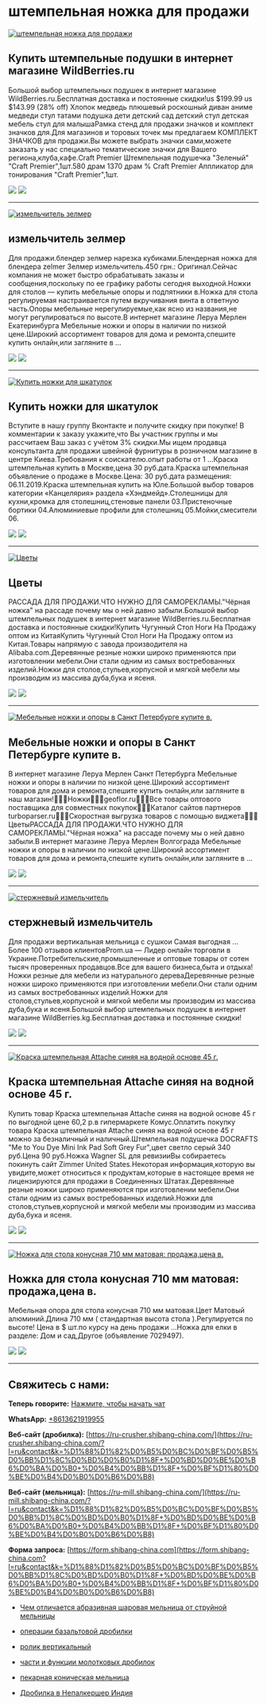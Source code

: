# штемпельная ножка для продажи

<a href="https://swt.shibang-china.com/?l=ru&img&k=%D1%88%D1%82%D0%B5%D0%BC%D0%BF%D0%B5%D0%BB%D1%8C%D0%BD%D0%B0%D1%8F+%D0%BD%D0%BE%D0%B6%D0%BA%D0%B0+%D0%B4%D0%BB%D1%8F+%D0%BF%D1%80%D0%BE%D0%B4%D0%B0%D0%B6%D0%B8" target="_blank">![штемпельная ножка для продажи](http://static.shibang-china.com/all-800x300/119.jpg)</a>

## Купить штемпельные подушки в интернет магазине WildBerries.ru
Большой выбор штемпельных подушек в интернет магазине WildBerries.ru.Бесплатная доставка и постоянные скидки!us $199.99 us $143.99 (28% off) Хлопок медведь плюшевый роскошный диван аниме медведи стул татами подушка дети детский сад детский стул детская мебель стул для малышаРамка стенд для продажи значков и комплект значков для.Для магазинов и торовых точек мы предлагаем КОМПЛЕКТ ЗНАЧКОВ для продажи.Вы можете выбрать значки сами,можете заказать у нас специально тематические значки для Вашего региона,клуба,кафе.Craft Premier Штемпельная подушечка &quot;Зеленый&quot; &quot;Craft Premier&quot;,1шт.580 драм 1370 драм % Craft Premier Аппликатор для тонирования &quot;Craft Premier&quot;,1шт.


<a href="https://whatsapp.shibangsoft.com/WhatsApp.php" target="_blank" title="WhatsApp">![](http://static.shibang-china.com/icon/whatsapp.png)</a> <a href="https://swt.shibang-china.com/?l=ru&icon&k=%D1%88%D1%82%D0%B5%D0%BC%D0%BF%D0%B5%D0%BB%D1%8C%D0%BD%D0%B0%D1%8F+%D0%BD%D0%BE%D0%B6%D0%BA%D0%B0+%D0%B4%D0%BB%D1%8F+%D0%BF%D1%80%D0%BE%D0%B4%D0%B0%D0%B6%D0%B8" target="_blank">![](http://static.shibang-china.com/icon/chat-ru.png)</a>

---

<a href="https://swt.shibang-china.com/?l=ru&img&k=%D1%88%D1%82%D0%B5%D0%BC%D0%BF%D0%B5%D0%BB%D1%8C%D0%BD%D0%B0%D1%8F+%D0%BD%D0%BE%D0%B6%D0%BA%D0%B0+%D0%B4%D0%BB%D1%8F+%D0%BF%D1%80%D0%BE%D0%B4%D0%B0%D0%B6%D0%B8" target="_blank">![измельчитель зелмер](http://static.shibang-china.com/all-800x300/1149.jpg)</a>

## измельчитель зелмер
Для продажи.блендер зелмер нарезка кубиками.Блендерная ножка для блендера zelmer Зелмер измельчитель.450 грн.: Оригинал.Сейчас компания не может быстро обрабатывать заказы и сообщения,поскольку по ее графику работы сегодня выходной.Ножки для столов — купить мебельные опоры и подпятники в.Ножка для стола регулируемая настраивается путем вкручивания винта в ответную часть.Опоры мебельные нерегулируемые,как ясно из названия,не могут регулироваться по высоте.В интернет магазине Леруа Мерлен Екатеринбурга Мебельные ножки и опоры в наличии по низкой цене.Широкий ассортимент товаров для дома и ремонта,спешите купить онлайн,или загляните в …


<a href="https://whatsapp.shibangsoft.com/WhatsApp.php" target="_blank" title="WhatsApp">![](http://static.shibang-china.com/icon/whatsapp.png)</a> <a href="https://swt.shibang-china.com/?l=ru&icon&k=%D1%88%D1%82%D0%B5%D0%BC%D0%BF%D0%B5%D0%BB%D1%8C%D0%BD%D0%B0%D1%8F+%D0%BD%D0%BE%D0%B6%D0%BA%D0%B0+%D0%B4%D0%BB%D1%8F+%D0%BF%D1%80%D0%BE%D0%B4%D0%B0%D0%B6%D0%B8" target="_blank">![](http://static.shibang-china.com/icon/chat-ru.png)</a>

---

<a href="https://swt.shibang-china.com/?l=ru&img&k=%D1%88%D1%82%D0%B5%D0%BC%D0%BF%D0%B5%D0%BB%D1%8C%D0%BD%D0%B0%D1%8F+%D0%BD%D0%BE%D0%B6%D0%BA%D0%B0+%D0%B4%D0%BB%D1%8F+%D0%BF%D1%80%D0%BE%D0%B4%D0%B0%D0%B6%D0%B8" target="_blank">![Купить ножки для шкатулок](http://static.shibang-china.com/all-800x300/1369.jpg)</a>

## Купить ножки для шкатулок
Вступите в нашу группу Вконтакте и получите скидку при покупке! В комментарии к заказу укажите,что Вы участник группы и мы рассчитаем Ваш заказ с учётом 3% скидки.Мы ищем продавца консультанта для продажи швейной фурнитуры в розничном магазине в центре Киева.Требования к соискателю.опыт работы от 1 …Краска штемпельная купить в Москве,цена 30 руб.дата.Краска штемпельная объявление о продаже в Москве.Цена: 30 руб.дата размещения: 06.11.2019.Краска штемпельная купить на Юле.Большой выбор товаров категории &#171;Канцелярия&#187; раздела &#171;Хэндмейд&#187;.Столешницы для кухни,кромка для столешниц,стеновые панели 03.Пристеночные бортики 04.Алюминиевые профили для столешниц 05.Мойки,смесители 06.


<a href="https://whatsapp.shibangsoft.com/WhatsApp.php" target="_blank" title="WhatsApp">![](http://static.shibang-china.com/icon/whatsapp.png)</a> <a href="https://swt.shibang-china.com/?l=ru&icon&k=%D1%88%D1%82%D0%B5%D0%BC%D0%BF%D0%B5%D0%BB%D1%8C%D0%BD%D0%B0%D1%8F+%D0%BD%D0%BE%D0%B6%D0%BA%D0%B0+%D0%B4%D0%BB%D1%8F+%D0%BF%D1%80%D0%BE%D0%B4%D0%B0%D0%B6%D0%B8" target="_blank">![](http://static.shibang-china.com/icon/chat-ru.png)</a>

---

<a href="https://swt.shibang-china.com/?l=ru&img&k=%D1%88%D1%82%D0%B5%D0%BC%D0%BF%D0%B5%D0%BB%D1%8C%D0%BD%D0%B0%D1%8F+%D0%BD%D0%BE%D0%B6%D0%BA%D0%B0+%D0%B4%D0%BB%D1%8F+%D0%BF%D1%80%D0%BE%D0%B4%D0%B0%D0%B6%D0%B8" target="_blank">![Цветы](http://static.shibang-china.com/all-800x300/554.jpg)</a>

## Цветы
РАССАДА ДЛЯ ПРОДАЖИ.ЧТО НУЖНО ДЛЯ САМОРЕКЛАМЫ.&quot;Чёрная ножка&quot; на рассаде почему мы о ней давно забыли.Большой выбор штемпельных подушек в интернет магазине WildBerries.ru.Бесплатная доставка и постоянные скидки!Купить Чугунный Стол Ноги На Продажу оптом из КитаяКупить Чугунный Стол Ноги На Продажу оптом из Китая.Товары напрямую с завода производителя на Alibaba.com.Деревянные резные ножки широко применяются при изготовлении мебели.Они стали одним из самых востребованных изделий.Ножки для столов,стульев,корпусной и мягкой мебели мы производим из массива дуба,бука и ясеня.


<a href="https://whatsapp.shibangsoft.com/WhatsApp.php" target="_blank" title="WhatsApp">![](http://static.shibang-china.com/icon/whatsapp.png)</a> <a href="https://swt.shibang-china.com/?l=ru&icon&k=%D1%88%D1%82%D0%B5%D0%BC%D0%BF%D0%B5%D0%BB%D1%8C%D0%BD%D0%B0%D1%8F+%D0%BD%D0%BE%D0%B6%D0%BA%D0%B0+%D0%B4%D0%BB%D1%8F+%D0%BF%D1%80%D0%BE%D0%B4%D0%B0%D0%B6%D0%B8" target="_blank">![](http://static.shibang-china.com/icon/chat-ru.png)</a>

---

<a href="https://swt.shibang-china.com/?l=ru&img&k=%D1%88%D1%82%D0%B5%D0%BC%D0%BF%D0%B5%D0%BB%D1%8C%D0%BD%D0%B0%D1%8F+%D0%BD%D0%BE%D0%B6%D0%BA%D0%B0+%D0%B4%D0%BB%D1%8F+%D0%BF%D1%80%D0%BE%D0%B4%D0%B0%D0%B6%D0%B8" target="_blank">![Мебельные ножки и опоры в Санкт Петербурге купите в.](http://static.shibang-china.com/all-800x300/984.jpg)</a>

## Мебельные ножки и опоры в Санкт Петербурге купите в.
В интернет магазине Леруа Мерлен Санкт Петербурга Мебельные ножки и опоры в наличии по низкой цене.Широкий ассортимент товаров для дома и ремонта,спешите купить онлайн,или загляните в наш магазин!🍓🍍🍉Ножки🍓🍍🍉geoflor.ru🍓🍍🍉Все товары оптового поставщика для совместных покупок🍓🍍🍉Каталог сайтов партнеров turboparser.ru🍓🍍🍉Скоростная выгрузка товаров с помощью виджета🍓🍍🍉ЦветыРАССАДА ДЛЯ ПРОДАЖИ.ЧТО НУЖНО ДЛЯ САМОРЕКЛАМЫ.&quot;Чёрная ножка&quot; на рассаде почему мы о ней давно забыли.В интернет магазине Леруа Мерлен Волгограда Мебельные ножки и опоры в наличии по низкой цене.Широкий ассортимент товаров для дома и ремонта,спешите купить онлайн,или загляните в …


<a href="https://whatsapp.shibangsoft.com/WhatsApp.php" target="_blank" title="WhatsApp">![](http://static.shibang-china.com/icon/whatsapp.png)</a> <a href="https://swt.shibang-china.com/?l=ru&icon&k=%D1%88%D1%82%D0%B5%D0%BC%D0%BF%D0%B5%D0%BB%D1%8C%D0%BD%D0%B0%D1%8F+%D0%BD%D0%BE%D0%B6%D0%BA%D0%B0+%D0%B4%D0%BB%D1%8F+%D0%BF%D1%80%D0%BE%D0%B4%D0%B0%D0%B6%D0%B8" target="_blank">![](http://static.shibang-china.com/icon/chat-ru.png)</a>

---

<a href="https://swt.shibang-china.com/?l=ru&img&k=%D1%88%D1%82%D0%B5%D0%BC%D0%BF%D0%B5%D0%BB%D1%8C%D0%BD%D0%B0%D1%8F+%D0%BD%D0%BE%D0%B6%D0%BA%D0%B0+%D0%B4%D0%BB%D1%8F+%D0%BF%D1%80%D0%BE%D0%B4%D0%B0%D0%B6%D0%B8" target="_blank">![стержневый измельчитель](http://static.shibang-china.com/all-800x300/409.jpg)</a>

## стержневый измельчитель
Для продажи вертикальная мельница с сушкои Самая выгодная … Более 100 отзывов клиентовProm.ua — Лидер онлайн торговли в Украине.Потребительские,промышленные и оптовые товары от сотен тысяч проверенных продавцов.Все для вашего бизнеса,быта и отдыха!Ножки резные для мебели из натурального дереваДеревянные резные ножки широко применяются при изготовлении мебели.Они стали одним из самых востребованных изделий.Ножки для столов,стульев,корпусной и мягкой мебели мы производим из массива дуба,бука и ясеня.Большой выбор штемпельных подушек в интернет магазине WildBerries.kg.Бесплатная доставка и постоянные скидки!


<a href="https://whatsapp.shibangsoft.com/WhatsApp.php" target="_blank" title="WhatsApp">![](http://static.shibang-china.com/icon/whatsapp.png)</a> <a href="https://swt.shibang-china.com/?l=ru&icon&k=%D1%88%D1%82%D0%B5%D0%BC%D0%BF%D0%B5%D0%BB%D1%8C%D0%BD%D0%B0%D1%8F+%D0%BD%D0%BE%D0%B6%D0%BA%D0%B0+%D0%B4%D0%BB%D1%8F+%D0%BF%D1%80%D0%BE%D0%B4%D0%B0%D0%B6%D0%B8" target="_blank">![](http://static.shibang-china.com/icon/chat-ru.png)</a>

---

<a href="https://swt.shibang-china.com/?l=ru&img&k=%D1%88%D1%82%D0%B5%D0%BC%D0%BF%D0%B5%D0%BB%D1%8C%D0%BD%D0%B0%D1%8F+%D0%BD%D0%BE%D0%B6%D0%BA%D0%B0+%D0%B4%D0%BB%D1%8F+%D0%BF%D1%80%D0%BE%D0%B4%D0%B0%D0%B6%D0%B8" target="_blank">![Краска штемпельная Attache синяя на водной основе 45 г.](http://static.shibang-china.com/all-800x300/461.jpg)</a>

## Краска штемпельная Attache синяя на водной основе 45 г.
Купить товар Краска штемпельная Attache синяя на водной основе 45 г по выгодной цене 60,2 р.в гипермаркете Комус.Оплатить покупку товара Краска штемпельная Attache синяя на водной основе 45 г можно за безналичный и наличный.Штемпельная подушечка DOCRAFTS &quot;Me to You Dye Mini Ink Pad Soft Grey Fur&quot;,цвет светло серый 340 руб.Цена 90 руб.Ножка Wagner SL для ревизииВы собираетесь покинуть сайт Zimmer United States.Некоторая информация,которую вы увидите,может относиться к продуктам,которые в настоящее время не лицензируются для продажи в Соединенных Штатах.Деревянные резные ножки широко применяются при изготовлении мебели.Они стали одним из самых востребованных изделий.Ножки для столов,стульев,корпусной и мягкой мебели мы производим из массива дуба,бука и ясеня.


<a href="https://whatsapp.shibangsoft.com/WhatsApp.php" target="_blank" title="WhatsApp">![](http://static.shibang-china.com/icon/whatsapp.png)</a> <a href="https://swt.shibang-china.com/?l=ru&icon&k=%D1%88%D1%82%D0%B5%D0%BC%D0%BF%D0%B5%D0%BB%D1%8C%D0%BD%D0%B0%D1%8F+%D0%BD%D0%BE%D0%B6%D0%BA%D0%B0+%D0%B4%D0%BB%D1%8F+%D0%BF%D1%80%D0%BE%D0%B4%D0%B0%D0%B6%D0%B8" target="_blank">![](http://static.shibang-china.com/icon/chat-ru.png)</a>

---

<a href="https://swt.shibang-china.com/?l=ru&img&k=%D1%88%D1%82%D0%B5%D0%BC%D0%BF%D0%B5%D0%BB%D1%8C%D0%BD%D0%B0%D1%8F+%D0%BD%D0%BE%D0%B6%D0%BA%D0%B0+%D0%B4%D0%BB%D1%8F+%D0%BF%D1%80%D0%BE%D0%B4%D0%B0%D0%B6%D0%B8" target="_blank">![Ножка для стола конусная 710 мм матовая: продажа,цена в.](http://static.shibang-china.com/all-800x300/209.jpg)</a>

## Ножка для стола конусная 710 мм матовая: продажа,цена в.
Мебельная опора для стола конусная 710 мм матовая.Цвет Матовый алюминий.Длина 710 мм ( стандартная высота стола ).Регулируется по высоте! Цена в $ шт.по курсу на день продажи …Ножка для елки в разделе: Дом и сад,Другое (объявление 7029497).

<a href="https://whatsapp.shibangsoft.com/WhatsApp.php" target="_blank" title="WhatsApp">![](http://static.shibang-china.com/icon/whatsapp.png)</a> <a href="https://swt.shibang-china.com/?l=ru&icon&k=%D1%88%D1%82%D0%B5%D0%BC%D0%BF%D0%B5%D0%BB%D1%8C%D0%BD%D0%B0%D1%8F+%D0%BD%D0%BE%D0%B6%D0%BA%D0%B0+%D0%B4%D0%BB%D1%8F+%D0%BF%D1%80%D0%BE%D0%B4%D0%B0%D0%B6%D0%B8" target="_blank">![](http://static.shibang-china.com/icon/chat-ru.png)</a>

---
## Свяжитесь с нами:

**Теперь говорите:** [Нажмите, чтобы начать чат](https://swt.shibang-china.com?l=ru&contact&k=%D1%88%D1%82%D0%B5%D0%BC%D0%BF%D0%B5%D0%BB%D1%8C%D0%BD%D0%B0%D1%8F+%D0%BD%D0%BE%D0%B6%D0%BA%D0%B0+%D0%B4%D0%BB%D1%8F+%D0%BF%D1%80%D0%BE%D0%B4%D0%B0%D0%B6%D0%B8)

**WhatsApp:**  [+8613621919955](https://whatsapp.shibangsoft.com/WhatsApp.php)

**Веб-сайт (дробилка):** [https://ru-crusher.shibang-china.com/](https://ru-crusher.shibang-china.com/?l=ru&contact&k=%D1%88%D1%82%D0%B5%D0%BC%D0%BF%D0%B5%D0%BB%D1%8C%D0%BD%D0%B0%D1%8F+%D0%BD%D0%BE%D0%B6%D0%BA%D0%B0+%D0%B4%D0%BB%D1%8F+%D0%BF%D1%80%D0%BE%D0%B4%D0%B0%D0%B6%D0%B8)

**Веб-сайт (мельница):** [https://ru-mill.shibang-china.com/](https://ru-mill.shibang-china.com/?l=ru&contact&k=%D1%88%D1%82%D0%B5%D0%BC%D0%BF%D0%B5%D0%BB%D1%8C%D0%BD%D0%B0%D1%8F+%D0%BD%D0%BE%D0%B6%D0%BA%D0%B0+%D0%B4%D0%BB%D1%8F+%D0%BF%D1%80%D0%BE%D0%B4%D0%B0%D0%B6%D0%B8)

**Форма запроса:** [https://form.shibang-china.com](https://form.shibang-china.com?l=ru&contact&k=%D1%88%D1%82%D0%B5%D0%BC%D0%BF%D0%B5%D0%BB%D1%8C%D0%BD%D0%B0%D1%8F+%D0%BD%D0%BE%D0%B6%D0%BA%D0%B0+%D0%B4%D0%BB%D1%8F+%D0%BF%D1%80%D0%BE%D0%B4%D0%B0%D0%B6%D0%B8)

* [Чем отличается абразивная шаровая мельница от струйной мельницы](../122/%D0%A7%D0%B5%D0%BC%20%D0%BE%D1%82%D0%BB%D0%B8%D1%87%D0%B0%D0%B5%D1%82%D1%81%D1%8F%20%D0%B0%D0%B1%D1%80%D0%B0%D0%B7%D0%B8%D0%B2%D0%BD%D0%B0%D1%8F%20%D1%88%D0%B0%D1%80%D0%BE%D0%B2%D0%B0%D1%8F%20%D0%BC%D0%B5%D0%BB%D1%8C%D0%BD%D0%B8%D1%86%D0%B0%20%D0%BE%D1%82%20%D1%81%D1%82%D1%80%D1%83%D0%B9%D0%BD%D0%BE%D0%B9%20%D0%BC%D0%B5%D0%BB%D1%8C%D0%BD%D0%B8%D1%86%D1%8B.md)

* [операции базальтовой дробилки](../121/%D0%BE%D0%BF%D0%B5%D1%80%D0%B0%D1%86%D0%B8%D0%B8%20%D0%B1%D0%B0%D0%B7%D0%B0%D0%BB%D1%8C%D1%82%D0%BE%D0%B2%D0%BE%D0%B9%20%D0%B4%D1%80%D0%BE%D0%B1%D0%B8%D0%BB%D0%BA%D0%B8.md)

* [ролик вертикальный](../125/%D1%80%D0%BE%D0%BB%D0%B8%D0%BA%20%D0%B2%D0%B5%D1%80%D1%82%D0%B8%D0%BA%D0%B0%D0%BB%D1%8C%D0%BD%D1%8B%D0%B9.md)

* [части и функции молотковых дробилок](../123/%D1%87%D0%B0%D1%81%D1%82%D0%B8%20%D0%B8%20%D1%84%D1%83%D0%BD%D0%BA%D1%86%D0%B8%D0%B8%20%D0%BC%D0%BE%D0%BB%D0%BE%D1%82%D0%BA%D0%BE%D0%B2%D1%8B%D1%85%20%D0%B4%D1%80%D0%BE%D0%B1%D0%B8%D0%BB%D0%BE%D0%BA.md)

* [пекарная коническая мельница](../122/%D0%BF%D0%B5%D0%BA%D0%B0%D1%80%D0%BD%D0%B0%D1%8F%20%D0%BA%D0%BE%D0%BD%D0%B8%D1%87%D0%B5%D1%81%D0%BA%D0%B0%D1%8F%20%D0%BC%D0%B5%D0%BB%D1%8C%D0%BD%D0%B8%D1%86%D0%B0.md)

* [Дробилка в Непалкершер Индия](../121/%D0%94%D1%80%D0%BE%D0%B1%D0%B8%D0%BB%D0%BA%D0%B0%20%D0%B2%20%D0%9D%D0%B5%D0%BF%D0%B0%D0%BB%D0%BA%D0%B5%D1%80%D1%88%D0%B5%D1%80%20%D0%98%D0%BD%D0%B4%D0%B8%D1%8F.md)